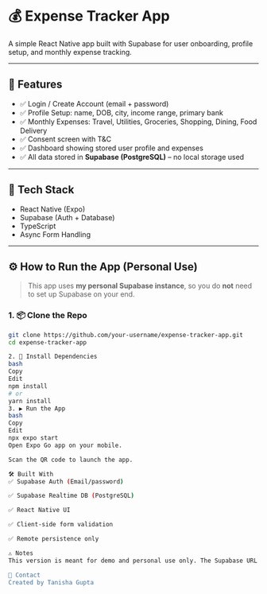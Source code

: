 # 💰 Expense Tracker App

A simple React Native app built with Supabase for user onboarding, profile setup, and monthly expense tracking.

---

## 🚀 Features

- ✅ Login / Create Account (email + password)
- ✅ Profile Setup: name, DOB, city, income range, primary bank
- ✅ Monthly Expenses: Travel, Utilities, Groceries, Shopping, Dining, Food Delivery
- ✅ Consent screen with T&C
- ✅ Dashboard showing stored user profile and expenses
- ✅ All data stored in **Supabase (PostgreSQL)** – no local storage used

---

## 📱 Tech Stack

- React Native (Expo)
- Supabase (Auth + Database)
- TypeScript
- Async Form Handling

---

## ⚙️ How to Run the App (Personal Use)

> This app uses **my personal Supabase instance**, so you do **not** need to set up Supabase on your end.

### 1. 📦 Clone the Repo

```bash
git clone https://github.com/your-username/expense-tracker-app.git
cd expense-tracker-app

2. 🧶 Install Dependencies
bash
Copy
Edit
npm install
# or
yarn install
3. ▶️ Run the App
bash
Copy
Edit
npx expo start
Open Expo Go app on your mobile.

Scan the QR code to launch the app.

🛠 Built With
✅ Supabase Auth (Email/password)

✅ Supabase Realtime DB (PostgreSQL)

✅ React Native UI

✅ Client-side form validation

✅ Remote persistence only

⚠️ Notes
This version is meant for demo and personal use only. The Supabase URL and anon key are already embedded in the app (supabaseClient.ts). If you're forking this repo or building your own backend, consider setting up your own Supabase instance for better security and isolation.

📧 Contact
Created by Tanisha Gupta
